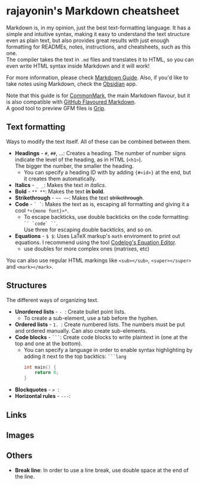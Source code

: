 # rajayonin's Markdown cheatsheet

Markdown is, in my opinion, just the best text-formatting language. It has a simple and intuitive syntax, making it easy to understand the text structure even as plain text, but also provides great results with just enough formatting for READMEs, notes, instructions, and cheatsheets, such as this one.  
The compiler takes the text in `.md` files and translates it to HTML, so you can even write HTML syntax inside Markdown and it will work!  

For more information, please check [Markdown Guide](https://www.markdownguide.org/). Also, if you'd like to take notes using Markdown, check the [Obsidian](https://obsidian.md/) app.  
  
Note that this guide is for [CommonMark](https://commonmark.org/), the main Markdown flavour, but it is also compatible with [GitHub Flavoured Markdown](https://github.github.com/gfm/).  
A good tool to preview GFM files is [Grip](https://github.com/joeyespo/grip).


## Text formatting
Ways to modify the text itself. All of these can be combined between them.
- **Headings** - `#`, `##`, ...: Creates a heading. The number of number signs indicate the level of the heading, as in HTML (`<h1>`).  
The bigger the number, the smaller the heading.  
    - You can specify a heading ID with by adding `{#<id>}` at the end, but it creates them automatically.
- **Italics** - `_ _`: Makes the text _in italics_.
- **Bold** - `** **`: Makes the text **in bold**.
- **Strikethrough** - `~~ ~~`: Makes the text ~~strikethrough~~.
- **Code** - `` ` ` ``: Makes the text as is, escaping all formatting and giving it a cool `*<{mono font}>*`.
    - To escape backticks, use double backticks on the code formatting:
    ``` `` `code` `` ```.  
    Use three for escaping double backticks, and so on.
- **Equations** - `$ $`: Uses LaTeX markup's `math` enviroment to print out equations. I recommend using the tool [Codelog's Equation Editor](https://www.codecogs.com/latex/eqneditor.php). 
    - use doubles for more complex ones (matrixes, etc)

You can also use regular HTML markings like `<sub></sub>`, `<super></super>` and `<mark></mark>`.
## Structures
The different ways of organizing text.
- **Unordered lists** - `- `: Create bullet point lists.  
    - To create a sub-element, use a tab before the hyphen.
- **Ordered lists** - `1. `: Create numbered lists. The numbers must be put and ordered manually. Can also create sub-elements.
- **Code blocks** - `` ``` ``: Create code blocks to write plaintext in (one at the top and one at the bottom).
    - You can specify a language in order to enable syntax highlighting by adding it next to the top backtics: `` ```lang ``
        ```c
        int main() {
            return 0;
        }
        ```
- **Blockquotes** - `> `:
- **Horizontal rules** - `---`:

## Links



## Images


## Others
- **Break line**: In order to use a line break, use double space at the end of the line.